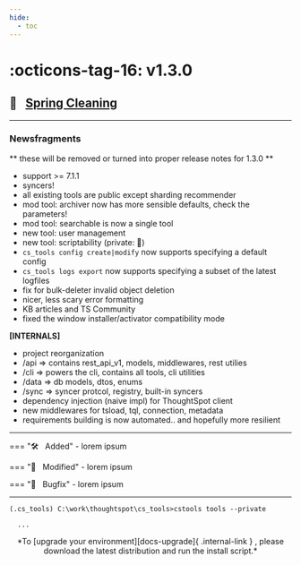 ```yaml
---
hide:
  - toc
---
```


# :octicons-tag-16: v1.3.0
## :broom: &nbsp; [Spring Cleaning][gh-release]

---

### Newsfragments
** these will be removed or turned into proper release notes for 1.3.0 **

- support >= 7.1.1
- syncers!
- all existing tools are public except sharding recommender
- mod tool: archiver now has more sensible defaults, check the parameters!
- mod tool: searchable is now a single tool
- new tool: user management
- new tool: scriptability (private: 🔐)
- `cs_tools config create|modify` now supports specifying a default config
- `cs_tools logs export` now supports specifying a subset of the latest logfiles
- fix for bulk-deleter invalid object deletion
- nicer, less scary error formatting
- KB articles and TS Community
- fixed the window installer/activator compatibility mode

__[INTERNALS]__
- project reorganization
- /api  => contains rest_api_v1, models, middlewares, rest utilies
- /cli  => powers the cli, contains all tools, cli utilities
- /data => db models, dtos, enums
- /sync => syncer protcol, registry, built-in syncers
- dependency injection (naive impl) for ThoughtSpot client
- new middlewares for tsload, tql, connection, metadata
- requirements building is now automated.. and hopefully more resilient

---

=== ":hammer_and_wrench: &nbsp; Added"
    - lorem ipsum

=== ":wrench: &nbsp; Modified"
    - lorem ipsum

=== ":bug: &nbsp; Bugfix"
    - lorem ipsum

---

```console
(.cs_tools) C:\work\thoughtspot\cs_tools>cstools tools --private

  ...
```

<center>*To [upgrade your environment][docs-upgrade]{ .internal-link } , please download
the latest distribution and run the install script.*</center>

[gh]: https://github.com/thoughtspot/cs_tools
[gh-release]: https://github.com/thoughtspot/cs_tools/releases/tag/v1.3.0
